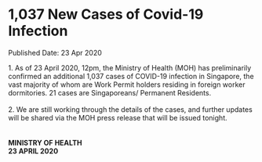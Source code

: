 <html>
    <meta http-equiv="Content-Type" content="text/html; charset=utf-8"/>
    <meta charset="utf-8"/>
    <title>1,037 New Cases of Covid-19 Infection </title>
    <body><h1>1,037 New Cases of Covid-19 Infection </h1>
    <p>Published Date: 23 Apr 2020</p> 1. As of 23 April 2020, 12pm, the Ministry of Health (MOH) has preliminarily confirmed an additional 1,037 cases of COVID-19 infection in Singapore, the vast majority of whom are Work Permit holders residing in foreign worker dormitories. 21 cases are Singaporeans/ Permanent Residents.
<br>
<br>2. We are still working through the details of the cases, and further updates will be shared via the MOH press release that will be issued tonight. 
<br>
<br>
<br><strong>MINISTRY OF HEALTH
<br>23 APRIL 2020
</strong><br></body>
</html>